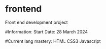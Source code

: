 # frontend
Front end development project

#Information:
Start Date: 28 March 2024

#Current lang mastery:
HTML
CSS3
Javascript
